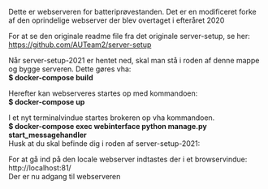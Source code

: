 Dette er webserveren for batteriprøvestanden.
Det er en modificeret forke af den oprindelige webserver der blev overtaget i efteråret 2020

For at se den originale readme file fra det originale server-setup, se her: <br>
https://github.com/AUTeam2/server-setup


Når server-setup-2021 er hentet ned, skal man stå i roden af denne mappe og bygge serveren. 
Dette gøres vha: <br>
**$ docker-compose build**

Herefter kan webserveres startes op med kommandoen:  <br>
**$ docker-compose up**

I et nyt terminalvindue startes brokeren op vha kommandoen. <br>
**$ docker-compose exec webinterface python manage.py start_messagehandler**<br>
Husk at du skal befinde dig i roden af server-setup-2021:<br>


For at gå ind på den locale webserver indtastes der i et browservindue:<br>
http://localhost:81/ <br>
Der er nu adgang til webserveren
